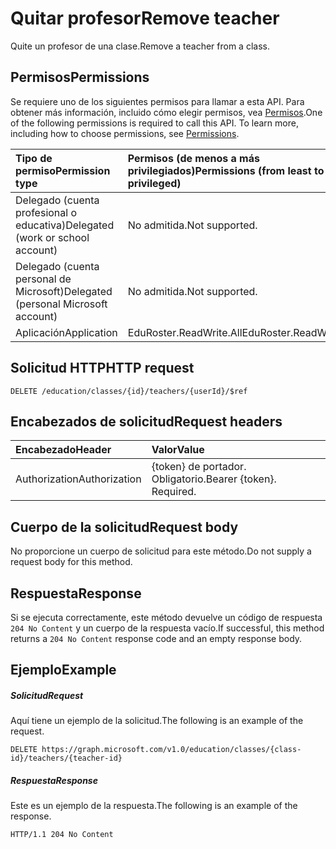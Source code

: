 # <a name="remove-teacher"></a><span data-ttu-id="ff34b-101">Quitar profesor</span><span class="sxs-lookup"><span data-stu-id="ff34b-101">Remove teacher</span></span>

<span data-ttu-id="ff34b-102">Quite un profesor de una clase.</span><span class="sxs-lookup"><span data-stu-id="ff34b-102">Remove a teacher from a class.</span></span>

## <a name="permissions"></a><span data-ttu-id="ff34b-103">Permisos</span><span class="sxs-lookup"><span data-stu-id="ff34b-103">Permissions</span></span>
<span data-ttu-id="ff34b-p101">Se requiere uno de los siguientes permisos para llamar a esta API. Para obtener más información, incluido cómo elegir permisos, vea [Permisos](../../../concepts/permissions_reference.md).</span><span class="sxs-lookup"><span data-stu-id="ff34b-p101">One of the following permissions is required to call this API. To learn more, including how to choose permissions, see [Permissions](../../../concepts/permissions_reference.md).</span></span>

|<span data-ttu-id="ff34b-106">Tipo de permiso</span><span class="sxs-lookup"><span data-stu-id="ff34b-106">Permission type</span></span>      | <span data-ttu-id="ff34b-107">Permisos (de menos a más privilegiados)</span><span class="sxs-lookup"><span data-stu-id="ff34b-107">Permissions (from least to most privileged)</span></span>              |
|:--------------------|:---------------------------------------------------------|
|<span data-ttu-id="ff34b-108">Delegado (cuenta profesional o educativa)</span><span class="sxs-lookup"><span data-stu-id="ff34b-108">Delegated (work or school account)</span></span> |  <span data-ttu-id="ff34b-109">No admitida.</span><span class="sxs-lookup"><span data-stu-id="ff34b-109">Not supported.</span></span>  |
|<span data-ttu-id="ff34b-110">Delegado (cuenta personal de Microsoft)</span><span class="sxs-lookup"><span data-stu-id="ff34b-110">Delegated (personal Microsoft account)</span></span> |  <span data-ttu-id="ff34b-111">No admitida.</span><span class="sxs-lookup"><span data-stu-id="ff34b-111">Not supported.</span></span>  |
|<span data-ttu-id="ff34b-112">Aplicación</span><span class="sxs-lookup"><span data-stu-id="ff34b-112">Application</span></span> | <span data-ttu-id="ff34b-113">EduRoster.ReadWrite.All</span><span class="sxs-lookup"><span data-stu-id="ff34b-113">EduRoster.ReadWrite.All</span></span> | 

## <a name="http-request"></a><span data-ttu-id="ff34b-114">Solicitud HTTP</span><span class="sxs-lookup"><span data-stu-id="ff34b-114">HTTP request</span></span>
<!-- { "blockType": "ignored" } -->
```http
DELETE /education/classes/{id}/teachers/{userId}/$ref
```
## <a name="request-headers"></a><span data-ttu-id="ff34b-115">Encabezados de solicitud</span><span class="sxs-lookup"><span data-stu-id="ff34b-115">Request headers</span></span>
| <span data-ttu-id="ff34b-116">Encabezado</span><span class="sxs-lookup"><span data-stu-id="ff34b-116">Header</span></span>       | <span data-ttu-id="ff34b-117">Valor</span><span class="sxs-lookup"><span data-stu-id="ff34b-117">Value</span></span> |
|:---------------|:--------|
| <span data-ttu-id="ff34b-118">Authorization</span><span class="sxs-lookup"><span data-stu-id="ff34b-118">Authorization</span></span>  | <span data-ttu-id="ff34b-p102">{token} de portador. Obligatorio.</span><span class="sxs-lookup"><span data-stu-id="ff34b-p102">Bearer {token}. Required.</span></span>  |

## <a name="request-body"></a><span data-ttu-id="ff34b-121">Cuerpo de la solicitud</span><span class="sxs-lookup"><span data-stu-id="ff34b-121">Request body</span></span>
<span data-ttu-id="ff34b-122">No proporcione un cuerpo de solicitud para este método.</span><span class="sxs-lookup"><span data-stu-id="ff34b-122">Do not supply a request body for this method.</span></span>


## <a name="response"></a><span data-ttu-id="ff34b-123">Respuesta</span><span class="sxs-lookup"><span data-stu-id="ff34b-123">Response</span></span>
<span data-ttu-id="ff34b-124">Si se ejecuta correctamente, este método devuelve un código de respuesta `204 No Content` y un cuerpo de la respuesta vacío.</span><span class="sxs-lookup"><span data-stu-id="ff34b-124">If successful, this method returns a `204 No Content` response code and an empty response body.</span></span>

## <a name="example"></a><span data-ttu-id="ff34b-125">Ejemplo</span><span class="sxs-lookup"><span data-stu-id="ff34b-125">Example</span></span>
##### <a name="request"></a><span data-ttu-id="ff34b-126">Solicitud</span><span class="sxs-lookup"><span data-stu-id="ff34b-126">Request</span></span>
<span data-ttu-id="ff34b-127">Aquí tiene un ejemplo de la solicitud.</span><span class="sxs-lookup"><span data-stu-id="ff34b-127">The following is an example of the request.</span></span>
<!-- {
  "blockType": "request",
  "name": "create_educationclass_from_educationschool"
}-->
```http
DELETE https://graph.microsoft.com/v1.0/education/classes/{class-id}/teachers/{teacher-id}
```

##### <a name="response"></a><span data-ttu-id="ff34b-128">Respuesta</span><span class="sxs-lookup"><span data-stu-id="ff34b-128">Response</span></span>
<span data-ttu-id="ff34b-129">Este es un ejemplo de la respuesta.</span><span class="sxs-lookup"><span data-stu-id="ff34b-129">The following is an example of the response.</span></span> 
<!-- {
  "blockType": "response",
  "truncated": true,
  "@odata.type": "microsoft.graph.educationClass"
} -->
```http
HTTP/1.1 204 No Content
```

<!-- uuid: 8fcb5dbc-d5aa-4681-8e31-b001d5168d79
2015-10-25 14:57:30 UTC -->
<!-- {
  "type": "#page.annotation",
  "description": "Create educationClass",
  "keywords": "",
  "section": "documentation",
  "tocPath": ""
}-->

